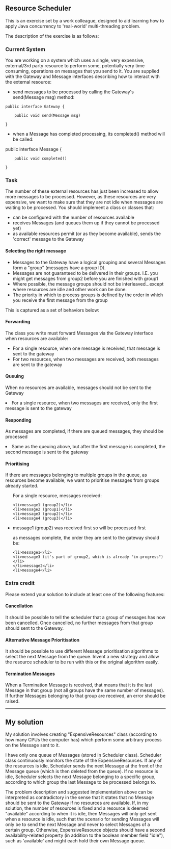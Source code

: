 Resource Scheduler
---

This is an exercise set by a work colleague, designed to aid learning how to apply Java concurrency to 'real-world' multi-threading problem.


The description of the exercise is as follows:

<h3>Current System</h3>

You are working on a system which uses a single, very expensive, external/3rd party resource to perform some, potentially very time consuming,
operations on messages that you send to it. You are supplied with the Gateway and Message interfaces describing how to interact with the
external resource:

<ul>
<li>send messages to be processed by calling the Gateway's send(Message msg) method:</li>
</ul>

    public interface Gateway {

        public void send(Message msg)

    }
<ul>
<li>when a Message has completed processing, its completed() method will be called:</li>
</ul>
    public interface Message {

        public void completed()

    }

</ul>

<h3>Task</h3>

The number of these external resources has just been increased to allow more messages to be processed. However, as these resources are very
expensive, we want to make sure that they are not idle when messages are waiting to be processed. You should implement a class or classes
that:

<ul>
<li>can be configured with the number of resources available</li>
<li>receives Messages (and queues them up if they cannot be processed yet)</li>
<li>as available resources permit (or as they become available), sends the 'correct' message to the Gateway</li>
</ul>

<h4>Selecting the right message</h4>

<ul>
<li>Messages to the Gateway have a logical grouping and several Messages form a "group" (messages have a group ID).</li>
<li>Messages are not guaranteed to be delivered in their groups. I.E. you might get messages from group2 before you are finished with group1</li>
<li>Where possible, the message groups should not be interleaved...except where resources are idle and other work can be done.</li>
<li>The priority in which to process groups is defined by the order in which you receive the first message from the group</li>
</ul>

This is captured as a set of behaviors below:

<h4>Forwarding</h4>

The class you write must forward Messages via the Gateway interface when resources are available:
<ul>
<li>For a single resource, when one message is received, that message is sent to the gateway</li>
<li>For two resources, when two messages are received, both messages are sent to the gateway</li>
</ul>

<h4>Queuing</h4>

When no resources are available, messages should not be sent to the Gateway
<li>For a single resource, when two messages are received, only the first message is sent to the gateway</li>

<h4>Responding</h4>

As messages are completed, if there are queued messages, they should be processed
<li>Same as the queuing above, but after the first message is completed, the second message is sent to the gateway</li>

<h4>Prioritising</h4>

If there are messages belonging to multiple groups in the queue, as resources become available, we want to prioritise messages from groups
already started.

<ul>
For a single resource, messages received:

    <li>message1 (group2)</li>
    <li>message2 (group1)</li>
    <li>message3 (group2)</li>
    <li>message4 (group3)</li>

<li>message1 (group2) was received first so will be processed first</li>

as messages complete, the order they are sent to the gateway should be:

    <li>message1</li>
    <li>message3 (it's part of group2, which is already "in-progress")</li>
    </li>message2</li>
    <li>message4</li>
</ul>

<h3>Extra credit</h3>

Please extend your solution to include at least one of the following features:

<h4>Cancellation</h4>

It should be possible to tell the scheduler that a group of messages has now been cancelled. Once cancelled, no further messages from that
group should sent to the Gateway.

<h4>Alternative Message Prioritisation</h4>

It should be possible to use different Message prioritisation algorithms to select the next Message from the queue. Invent a new strategy and
allow the resource scheduler to be run with this or the original algorithm easily.

<h4>Termination Messages</h4>

When a Termination Message is received, that means that it is the last Message in that group (not all groups have the same number of
messages). If further Messages belonging to that group are received, an error should be raised.

-------
<h2>My solution</h2>

My solution involves creating "ExpensiveResources" class (according to how many CPUs the computer has) which perform some arbitrary process on the Message sent to it.

I have only one queue of Messages (stored in Scheduler class).
Scheduler class continuously monitors the state of the ExpensiveResources.
If any of the resources is idle, Scheduler sends the next Message at the front of the Message queue (which is then deleted from the queue).
If no resource is idle, Scheduler selects the next Message belonging to a specific group, according to which group the last Message to be processed belongs to.


The problem description and suggested implementation above can be interpreted as contradictory in the sense that it states that no Message should be sent to the Gateway if no resources are available.
If, in my solution, the number of resources is fixed and a resource is deemed "available" according to when it is idle, then Messages will only get sent when a resource is idle, such that the scenario for sending Messages will only be to send the next Message and never to select Messages of a certain group.
Otherwise, ExpensiveResource objects should have a second availability-related property (in addition to the boolean member field "idle"), such as 'available' and might each hold their own Message queue.